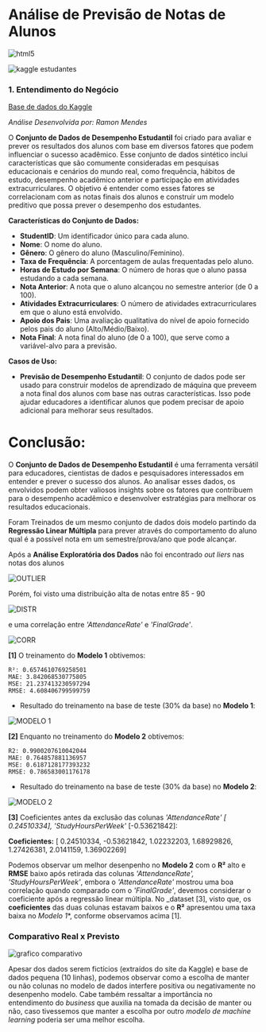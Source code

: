 # Análise de Previsão de Notas de Alunos

<img align="center" alt="html5" src="https://img.shields.io/badge/Python-3776AB?style=for-the-badge&logo=python&logoColor=white" />

![kaggle estudantes](https://github.com/user-attachments/assets/148c4f51-6e1d-4c68-91b6-2b2832c2513b)

### 1. Entendimento do Negócio

[Base de dados do Kaggle]('https://www.kaggle.com/datasets/haseebindata/student-performance-predictions/data')

_Análise Desenvolvida por: Ramon Mendes_

O **Conjunto de Dados de Desempenho Estudantil** foi criado para avaliar e prever os resultados dos alunos com base em diversos fatores que podem influenciar o sucesso acadêmico. Esse conjunto de dados sintético inclui características que são comumente consideradas em pesquisas educacionais e cenários do mundo real, como frequência, hábitos de estudo, desempenho acadêmico anterior e participação em atividades extracurriculares. O objetivo é entender como esses fatores se correlacionam com as notas finais dos alunos e construir um modelo preditivo que possa prever o desempenho dos estudantes.

**Características do Conjunto de Dados:**
- **StudentID**: Um identificador único para cada aluno.
- **Nome**: O nome do aluno.
- **Gênero**: O gênero do aluno (Masculino/Feminino).
- **Taxa de Frequência**: A porcentagem de aulas frequentadas pelo aluno.
- **Horas de Estudo por Semana**: O número de horas que o aluno passa estudando a cada semana.
- **Nota Anterior**: A nota que o aluno alcançou no semestre anterior (de 0 a 100).
- **Atividades Extracurriculares**: O número de atividades extracurriculares em que o aluno está envolvido.
- **Apoio dos Pais**: Uma avaliação qualitativa do nível de apoio fornecido pelos pais do aluno (Alto/Médio/Baixo).
- **Nota Final**: A nota final do aluno (de 0 a 100), que serve como a variável-alvo para a previsão.

**Casos de Uso:**
- **Previsão de Desempenho Estudantil**: O conjunto de dados pode ser usado para construir modelos de aprendizado de máquina que preveem a nota final dos alunos com base nas outras características. Isso pode ajudar educadores a identificar alunos que podem precisar de apoio adicional para melhorar seus resultados.

# Conclusão:

O **Conjunto de Dados de Desempenho Estudantil** é uma ferramenta versátil para educadores, cientistas de dados e pesquisadores interessados em entender e prever o sucesso dos alunos. Ao analisar esses dados, os envolvidos podem obter valiosos insights sobre os fatores que contribuem para o desempenho acadêmico e desenvolver estratégias para melhorar os resultados educacionais.

Foram Treinados de um mesmo conjunto de dados dois modelo partindo da **Regressão Linear Múltipla** para prever através do comportamento do aluno qual é a possível nota em um semestre/prova/ano que pode alcançar.

Após a **Análise Exploratória dos Dados** não foi encontrado _out liers_ nas notas dos alunos

![OUTLIER](https://github.com/user-attachments/assets/12625414-f43a-4018-8045-03000f699dc7)

Porém, foi visto uma distribuição alta de notas entre 85 - 90 

![DISTR](https://github.com/user-attachments/assets/22b773eb-75ca-4cb3-aaba-393453a66e8e)

e uma correlação entre _'AttendanceRate'_ e _'FinalGrade'_.

![CORR](https://github.com/user-attachments/assets/61b815f4-5bc7-4bc2-abea-4f7bb2263543)

**[1]** O treinamento do **Modelo 1** obtivemos:

    R²: 0.6574610769258501
    MAE: 3.842068530775805
    MSE: 21.237413230597294
    RMSE: 4.608406799599759

- Resultado do treinamento na base de teste (30% da base) no **Modelo 1**:

![MODELO 1](https://github.com/user-attachments/assets/27604844-07ef-465e-8e24-228640e5a460)
    

**[2]** Enquanto no treinamento do **Modelo 2** obtivemos:

    R2: 0.9900207610042044
    MAE: 0.764857881136957
    MSE: 0.6187128177393232
    RMSE: 0.786583001176178

- Resultado do treinamento na base de teste (30% da base) no **Modelo 2**:

![MODELO 2](https://github.com/user-attachments/assets/b1726922-e5c4-497d-8d98-a9cbc5b59216)

  **[3]** Coeficientes antes da exclusão das colunas  _'AttendanceRate' [ 0.24510334], 'StudyHoursPerWeek'_ [-0.53621842]:
  
  **Coeficientes:** [ 0.24510334, -0.53621842, 1.02232203, 1.68929826, 1.27426381, 2.0141159, 1.36902269]

Podemos observar um melhor desenpenho no **Modelo 2** com o **R²** alto e **RMSE** baixo após retirada das colunas  _'AttendanceRate', 'StudyHoursPerWeek'_, embora o _'AttendanceRate'_ mostrou uma boa correlação quando comparado com o _'FinalGrade'_, devemos considerar o coeficiente após a regressão linear múltipla. No _dataset [3], visto que, os **coeficientes** das duas colunas estavam baixos e o **R²** apresentou uma taxa baixa no *Modelo 1**, conforme observamos acima [1].

### Comparativo Real x Previsto

![grafico comparativo](https://github.com/user-attachments/assets/1fb9c42f-85e2-4de2-b5e5-ea265be516ba)

Apesar dos dados serem fictícios (extraídos do site da Kaggle) e base de dados pequena (10 linhas), podemos observar como a escolha de manter ou não colunas no modelo de dados interfere positiva ou negativamente no desenpenho modelo. Cabe também ressaltar a importância no entendimento do _business_ que auxilia na tomada da decisão de manter ou não, caso tivessemos que manter a escolha por outro _modelo de machine learning_ poderia ser uma melhor escolha.
